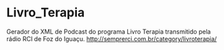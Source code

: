 # Livro_Terapia

Gerador do XML de Podcast do programa Livro Terapia transmitido pela rádio RCI de Foz do Iguaçu.
http://semprerci.com.br/category/livroterapia/
